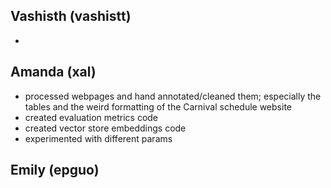## Vashisth (vashistt)
- 


## Amanda (xal)
- processed webpages and hand annotated/cleaned them; especially the tables and the weird formatting of the Carnival schedule website
- created evaluation metrics code
- created vector store embeddings code
- experimented with different params

## Emily (epguo)

